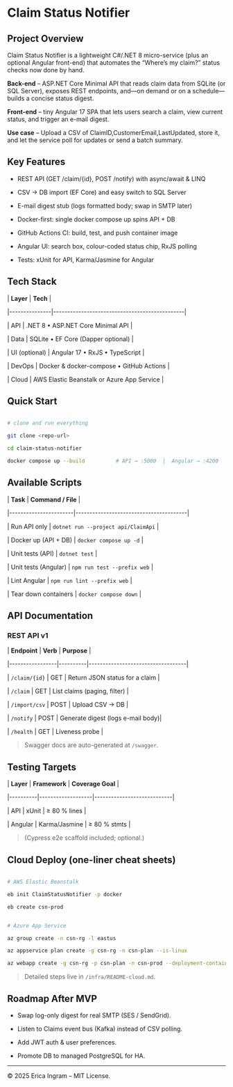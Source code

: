 # Claim Status Notifier



## Project Overview



Claim Status Notifier is a lightweight C#/.NET 8 micro-service (plus an optional Angular front-end) that automates the “Where’s my claim?” status checks now done by hand.



**Back-end** – ASP.NET Core Minimal API that reads claim data from SQLite (or SQL Server), exposes REST endpoints, and—on demand or on a schedule—builds a concise status digest.



**Front-end** – tiny Angular 17 SPA that lets users search a claim, view current status, and trigger an e-mail digest.



**Use case** – Upload a CSV of ClaimID,CustomerEmail,LastUpdated, store it, and let the service poll for updates or send a batch summary.



## Key Features



- REST API (GET /claim/{id}, POST /notify) with async/await & LINQ  

- CSV → DB import (EF Core) and easy switch to SQL Server  

- E-mail digest stub (logs formatted body; swap in SMTP later)  

- Docker-first: single docker compose up spins API + DB  

- GitHub Actions CI: build, test, and push container image  

- Angular UI: search box, colour-coded status chip, RxJS polling  

- Tests: xUnit for API, Karma/Jasmine for Angular



## Tech Stack



| **Layer**     | **Tech**                                     |

|---------------|-----------------------------------------------|

| API           | .NET 8 • ASP.NET Core Minimal API             |

| Data          | SQLite • EF Core (Dapper optional)            |

| UI (optional) | Angular 17 • RxJS • TypeScript                |

| DevOps        | Docker & docker-compose • GitHub Actions      |

| Cloud         | AWS Elastic Beanstalk or Azure App Service    |



## Quick Start



```bash

# clone and run everything

git clone <repo-url>

cd claim-status-notifier

docker compose up --build          # API → :5000  |  Angular → :4200

```



## Available Scripts



| **Task**              | **Command / File**                     |

|-----------------------|----------------------------------------|

| Run API only          | `dotnet run --project api/ClaimApi`    |

| Docker up (API + DB)  | `docker compose up -d`                 |

| Unit tests (API)      | `dotnet test`                          |

| Unit tests (Angular)  | `npm run test --prefix web`            |

| Lint Angular          | `npm run lint --prefix web`            |

| Tear down containers  | `docker compose down`                  |



## API Documentation



### REST API v1



| **Endpoint**    | **Verb** | **Purpose**                       |

|-----------------|----------|-----------------------------------|

| `/claim/{id}`   | GET      | Return JSON status for a claim    |

| `/claim`        | GET      | List claims (paging, filter)      |

| `/import/csv`   | POST     | Upload CSV → DB                   |

| `/notify`       | POST     | Generate digest (logs e-mail body)|

| `/health`       | GET      | Liveness probe                    |



> Swagger docs are auto-generated at `/swagger`.



## Testing Targets



| **Layer** | **Framework**     | **Coverage Goal**         |

|----------|-------------------|----------------------------|

| API      | xUnit             | ≥ 80 % lines               |

| Angular  | Karma/Jasmine     | ≥ 80 % stmts               |



> (Cypress e2e scaffold included; optional.)



## Cloud Deploy (one-liner cheat sheets)



```bash

# AWS Elastic Beanstalk

eb init ClaimStatusNotifier -p docker

eb create csn-prod

```



```bash

# Azure App Service

az group create -n csn-rg -l eastus

az appservice plan create -g csn-rg -n csn-plan --is-linux

az webapp create -g csn-rg -p csn-plan -n csn-prod --deployment-container-image-name <your-image>

```



> Detailed steps live in `/infra/README-cloud.md`.



## Roadmap After MVP



- Swap log-only digest for real SMTP (SES / SendGrid).

- Listen to Claims event bus (Kafka) instead of CSV polling.

- Add JWT auth & user preferences.

- Promote DB to managed PostgreSQL for HA.



---



© 2025 Erica Ingram – MIT License.



